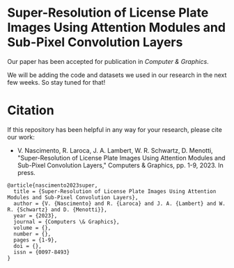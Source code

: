 # Super-Resolution of License Plate Images Using Attention Modules and Sub-Pixel Convolution Layers

Our paper has been accepted for publication in *Computer & Graphics*.

We will be adding the code and datasets we used in our research in the next few weeks.
So stay tuned for that!

# Citation

If this repository has been helpful in any way for your research, please cite our work:

* V. Nascimento, R. Laroca, J. A. Lambert, W. R. Schwartz, D. Menotti, "Super-Resolution of License Plate Images Using Attention Modules and Sub-Pixel Convolution Layers," Computers & Graphics, pp. 1-9, 2023. In press.

```
@article{nascimento2023super,
  title = {Super-Resolution of License Plate Images Using Attention Modules and Sub-Pixel Convolution Layers},
  author = {V. {Nascimento} and R. {Laroca} and J. A. {Lambert} and W. R. {Schwartz} and D. {Menotti}},
  year = {2023},
  journal = {Computers \& Graphics},
  volume = {},
  number = {},
  pages = {1-9},
  doi = {},
  issn = {0097-8493}
}
```
